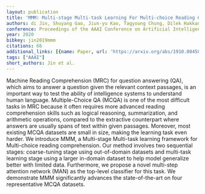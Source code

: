 ```yaml
---
layout: publication
title: 'MMM: Multi-stage Multi-task Learning For Multi-choice Reading Comprehension'
authors: di Jin, Shuyang Gao, Jiun-yu Kao, Tagyoung Chung, Dilek Hakkani-tur
conference: Proceedings of the AAAI Conference on Artificial Intelligence
year: 2020
bibkey: jin2019mmm
citations: 66
additional_links: [{name: Paper, url: 'https://arxiv.org/abs/1910.00458'}]
tags: ["AAAI"]
short_authors: Jin et al.
---
```

Machine Reading Comprehension (MRC) for question answering (QA), which aims
to answer a question given the relevant context passages, is an important way
to test the ability of intelligence systems to understand human language.
Multiple-Choice QA (MCQA) is one of the most difficult tasks in MRC because it
often requires more advanced reading comprehension skills such as logical
reasoning, summarization, and arithmetic operations, compared to the extractive
counterpart where answers are usually spans of text within given passages.
Moreover, most existing MCQA datasets are small in size, making the learning
task even harder. We introduce MMM, a Multi-stage Multi-task learning framework
for Multi-choice reading comprehension. Our method involves two sequential
stages: coarse-tuning stage using out-of-domain datasets and multi-task
learning stage using a larger in-domain dataset to help model generalize better
with limited data. Furthermore, we propose a novel multi-step attention network
(MAN) as the top-level classifier for this task. We demonstrate MMM
significantly advances the state-of-the-art on four representative MCQA
datasets.